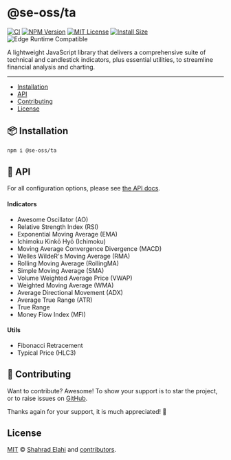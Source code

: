 # @se-oss/ta

[![CI](https://github.com/shahradelahi/technical-analysis/actions/workflows/ci.yml/badge.svg)](https://github.com/shahradelahi/technical-analysis/actions/workflows/ci.yml)
[![NPM Version](https://img.shields.io/npm/v/@se-oss/ta.svg)](https://www.npmjs.com/package/@se-oss/ta)
[![MIT License](https://img.shields.io/badge/License-MIT-blue.svg?style=flat)](/LICENSE)
[![Install Size](https://packagephobia.com/badge?p=@se-oss/ta)](https://packagephobia.com/result?p=@se-oss/ta)
![Edge Runtime Compatible](https://img.shields.io/badge/edge--runtime-%E2%9C%94%20compatible-black)

A lightweight JavaScript library that delivers a comprehensive suite of technical and candlestick indicators, plus essential utilities, to streamline financial analysis and charting.

---

- [Installation](#-installation)
- [API](#-api)
- [Contributing](#-contributing)
- [License](#license)

## 📦 Installation

```bash
npm i @se-oss/ta
```

## 📑 API

For all configuration options, please see [the API docs](https://www.jsdocs.io/package/@se-oss/ta).

#### Indicators

- Awesome Oscillator (AO)
- Relative Strength Index (RSI)
- Exponential Moving Average (EMA)
- Ichimoku Kinkō Hyō (Ichimoku)
- Moving Average Convergence Divergence (MACD)
- Welles WildeR's Moving Average (RMA)
- Rolling Moving Average (RollingMA)
- Simple Moving Average (SMA)
- Volume Weighted Average Price (VWAP)
- Weighted Moving Average (WMA)
- Average Directional Movement (ADX)
- Average True Range (ATR)
- True Range
- Money Flow Index (MFI)

#### Utils

- Fibonacci Retracement
- Typical Price (HLC3)

## 🤝 Contributing

Want to contribute? Awesome! To show your support is to star the project, or to raise issues on [GitHub](https://github.com/shahradelahi/technical-analysis).

Thanks again for your support, it is much appreciated! 🙏

## License

[MIT](/LICENSE) © [Shahrad Elahi](https://github.com/shahradelahi) and [contributors](https://github.com/shahradelahi/technical-analysis/graphs/contributors).

